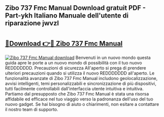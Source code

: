 ## Zibo 737 Fmc Manual Download gratuit PDF - Part-ykh Italiano Manuale dell'utente di riparazione jwvzl

# <h2><a href="http://dfe6nu.blite.top/?on=Zibo+737+Fmc+Manual">🔗Download 👉🔴 Zibo 737 Fmc Manual</a></h2>

[![Zibo 737 Fmc Manual download](https://i.imgur.com/lujVjoI.png)](http://dfe6nu.blite.top/?on=Zibo+737+Fmc+Manual)
Benvenuti in un nuovo mondo questa guida apre le porte a un nuovo mondo di possibilità con il tuo nuovo REDDDDDDD. Precauzioni di sicurezza All'aperto si prega di prendere ulteriori precauzioni quando si utilizza il nuovo REDDDDDDD all'aperto. Le funzionalità avanzate di Zibo 737 Fmc Manual includono geolocalizzazione, avvisi intelligenti, temi personalizzabili e sincronizzazione di più dispositivi, tutti facilmente controllabili dall'interfaccia utente intuitiva e intuitiva. Partiamo dal presupposto che Zibo 737 Fmc Manual è stata una risorsa affidabile ed efficace nel tuo viaggio verso la padronanza dell'uso del tuo nuovo gadget. Se hai bisogno di aiuto o chiarimenti, non esitare a contattare il nostro team di supporto.
